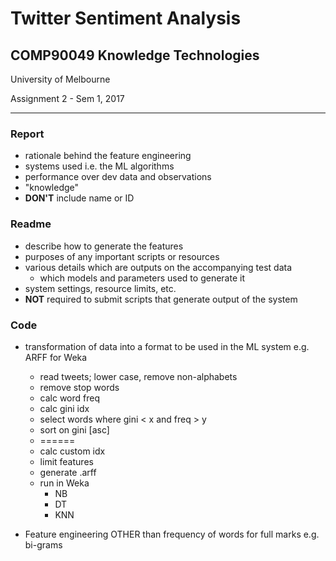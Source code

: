 # Twitter Sentiment Analysis

## COMP90049 Knowledge Technologies

University of Melbourne

Assignment 2 - Sem 1, 2017

---

### Report

- rationale behind the feature engineering
- systems used i.e. the ML algorithms
- performance over dev data and observations
- "knowledge"
- **DON'T** include name or ID

### Readme

- describe how to generate the features
- purposes of any important scripts or resources
- various details which are outputs on the accompanying test data
  - which models and parameters used to generate it
- system settings, resource limits, etc.
- **NOT** required to submit scripts that generate output of the system

### Code

- transformation of data into a format to be used in the ML system e.g. ARFF for Weka
  - read tweets; lower case, remove non-alphabets
  - remove stop words
  - calc word freq
  - calc gini idx
  - select words where gini < x and freq > y
  - sort on gini [asc]
  - ======
  - calc custom idx
  - limit features
  - generate .arff
  - run in Weka
    - NB
    - DT
    - KNN

- Feature engineering OTHER than frequency of words for full marks e.g. bi-grams
